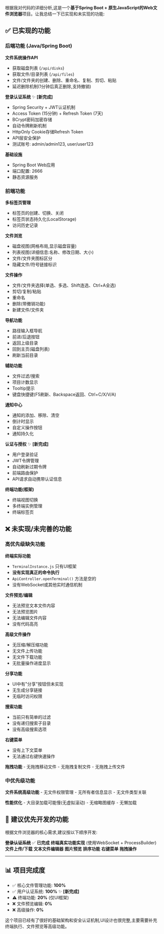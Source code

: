根据我对代码的详细分析,这是一个**基于Spring Boot + 原生JavaScript的Web文件浏览器**项目。让我总结一下已实现和未实现的功能:

## ✅ 已实现的功能

### 后端功能 (Java/Spring Boot)
**文件系统操作API**
   - 获取磁盘列表 (`/api/disks`)
   - 获取文件/目录列表 (`/api/files`)
   - 文件/文件夹的创建、删除、重命名、复制、剪切、粘贴
   - 延迟删除机制(1分钟后真正删除,支持撤销)

**登录认证系统** ✨ **[新完成]**
   - Spring Security + JWT认证机制
   - Access Token (15分钟) + Refresh Token (7天)
   - BCrypt密码加密存储
   - 自动令牌刷新机制
   - HttpOnly Cookie存储Refresh Token
   - API层安全保护
   - 测试账号: admin/admin123, user/user123

**基础设施**
   - Spring Boot Web应用
   - 端口配置: 2666
   - 静态资源服务

### 前端功能
**多标签页管理**
   - 标签页的创建、切换、关闭
   - 标签页状态持久化(LocalStorage)
   - 访问历史记录

**文件浏览**
   - 磁盘视图(网格布局,显示磁盘容量)
   - 列表视图(详细信息:名称、修改日期、大小)
   - 文件/文件夹图标区分
   - 隐藏文件/符号链接标识

**文件操作**
   - 文件/文件夹选择(单选、多选、Shift连选、Ctrl+A全选)
   - 剪切/复制/粘贴
   - 重命名
   - 删除(带撤销功能)
   - 新建文件/文件夹

**导航功能**
   - 路径输入框导航
   - 前进/后退按钮
   - 返回上级目录
   - 回到主页(磁盘列表)
   - 刷新当前目录

**辅助功能**
   - 文件过滤/搜索
   - 项目计数显示
   - Tooltip提示
   - 键盘快捷键(F5刷新、Backspace返回、Ctrl+C/X/V/A)

**通知中心**
   - 通知的添加、移除、清空
   - 倒计时显示
   - 自定义操作按钮
   - 通知持久化

**认证与授权** ✨ **[新完成]**
   - 用户登录验证
   - JWT令牌管理
   - 自动刷新过期令牌
   - 前端路由保护
   - API请求自动携带认证信息

**终端功能(框架)**
   - 终端视图切换
   - 多终端实例管理
   - 终端标签页

## ❌ 未实现/未完善的功能

### 高优先级缺失功能

**终端实际功能**
   - `TerminalInstance.js` 只有UI框架
   - **没有实现真正的命令执行**
   - `ApiController.openTerminal()` 方法是空的
   - 没有WebSocket或其他实时通信机制

**文件预览/编辑**
   - 无法预览文本文件内容
   - 无法预览图片
   - 无法编辑文件内容
   - 没有代码高亮

**高级文件操作**
   - 无压缩/解压缩功能
   - 无文件上传功能
   - 无文件下载功能
   - 无批量操作进度显示

**分享功能**
   - UI中有"分享"按钮但未实现
   - 无生成分享链接
   - 无临时访问权限

**搜索功能**
   - 当前只有简单的过滤
   - 没有递归搜索子目录
   - 没有高级搜索选项

**右键菜单**
   - 没有上下文菜单
   - 无法通过右键快速操作

**拖拽功能**
    - 无拖拽移动文件
    - 无拖拽复制文件
    - 无拖拽上传文件

### 中优先级功能

**文件系统高级功能**
    - 无文件权限管理
    - 无所有者信息显示
    - 无文件类型关联

**性能优化**
    - 大目录加载可能慢(无虚拟滚动)
    - 无缩略图缓存
    - 无懒加载

## 🎯 建议优先开发的功能

根据文件浏览器的核心需求,建议按以下顺序开发:

~~**登录认证系统**~~ ✅ **已完成**
**终端真实功能实现** (使用WebSocket + ProcessBuilder)
**文件上传/下载**
**文本文件编辑器**
**图片预览**
**排序功能**
**右键菜单**
**拖拽操作**

---

## 📊 项目完成度

- ✅ 核心文件管理功能: **100%**
- ✅ 用户认证系统: **100%** ✨ **[新完成]**
- ⚠️ 终端功能: **20%** (仅UI框架)
- ❌ 文件预览编辑: **0%**
- ❌ 高级操作: **0%**

这个项目已经有了很好的基础架构和安全认证机制,UI设计也很完整,主要需要补充终端执行、文件预览等高级功能。